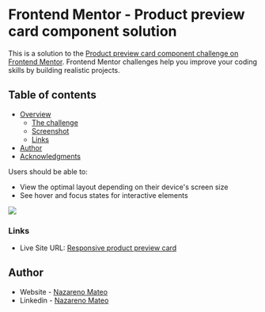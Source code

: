 # Frontend Mentor - Product preview card component solution

This is a solution to the [Product preview card component challenge on Frontend Mentor](https://www.frontendmentor.io/challenges/product-preview-card-component-GO7UmttRfa). Frontend Mentor challenges help you improve your coding skills by building realistic projects.

## Table of contents

- [Overview](#overview)
  - [The challenge](#the-challenge)
  - [Screenshot](#screenshot)
  - [Links](#links)
- [Author](#author)
- [Acknowledgments](#acknowledgments)

Users should be able to:

- View the optimal layout depending on their device's screen size
- See hover and focus states for interactive elements

![](./screenshot.jpg)

### Links

- Live Site URL: [Responsive product preview card](https://your-live-site-url.com)

## Author

- Website - [Nazareno Mateo](https://www.)
- Linkedin - [Nazareno Mateo](https://www.linkedin.com/in/nazamateo/)

